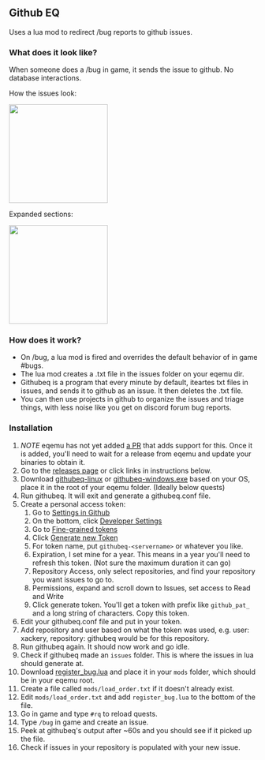 ## Github EQ

Uses a lua mod to redirect /bug reports to github issues.

### What does it look like?

When someone does a /bug in game, it sends the issue to github. No database interactions.

How the issues look:

<img src="https://github.com/xackery/githubeq/assets/845670/53d2d5f4-fa34-4e67-92ef-adf44378b323" width="200">

Expanded sections:

<img src="https://github.com/xackery/githubeq/assets/845670/19e685bb-8be3-42bd-872b-815e5b83e12a" width="200">

### How does it work?

- On /bug, a lua mod is fired and overrides the default behavior of in game #bugs.
- The lua mod creates a .txt file in the issues folder on your eqemu dir.
- Githubeq is a program that every minute by default, iteartes txt files in issues, and sends it to github as an issue. It then deletes the .txt file.
- You can then use projects in github to organize the issues and triage things, with less noise like you get on discord forum bug reports.

### Installation

1. *NOTE* eqemu has not yet added [a PR](https://github.com/EQEmu/Server/pull/4209) that adds support for this. Once it is added, you'll need to wait for a release from eqemu and update your binaries to obtain it.
1. Go to the [releases page](https://github.com/xackery/githubeq/releases) or click links in instructions below.
1. Download [githubeq-linux](https://github.com/xackery/githubeq/releases/latest/download/githubeq-linux) or [githubeq-windows.exe](https://github.com/xackery/githubeq/releases/latest/download/githubeq-windows.exe) based on your OS, place it in the root of your eqemu folder. (Ideally below quests)
1. Run githubeq. It will exit and generate a githubeq.conf file.
1. Create a personal access token:
    1. Go to [Settings in Github](https://github.com/settings/profile)
    1. On the bottom, click [Developer Settings](https://github.com/settings/apps)
    1. Go to [Fine-grained tokens](https://github.com/settings/tokens?type=beta)
    1. Click [Generate new Token](https://github.com/settings/personal-access-tokens/new)
    1. For token name, put `githubeq-<servername>` or whatever you like. 
    1. Expiration, I set mine for a year. This means in a year you'll need to refresh this token. (Not sure the maximum duration it can go)
    1. Repository Access, only select repositories, and find your repository you want issues to go to.
    1. Permissions, expand and scroll down to Issues, set access to Read and Write 
    1. Click generate token. You'll get a token with prefix like `github_pat_` and a long string of characters. Copy this token.
1. Edit your githubeq.conf file and put in your token.
1. Add repository and user based on what the token was used, e.g. user: xackery, repository: githubeq would be for this repository.
1. Run githubeq again. It should now work and go idle.
1. Check if githubeq made an `issues` folder. This is where the issues in lua should generate at.
1. Download [register_bug.lua](https://github.com/xackery/githubeq/releases/latest/download/register_bug.lua) and place it in your `mods` folder, which should be in your eqemu root.
1. Create a file called `mods/load_order.txt` if it doesn't already exist.
1. Edit `mods/load_order.txt` and add `register_bug.lua` to the bottom of the file.
1. Go in game and type `#rq` to reload quests.
1. Type `/bug` in game and create an issue.
1. Peek at githubeq's output after ~60s and you should see if it picked up the file.
1. Check if issues in your repository is populated with your new issue.